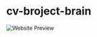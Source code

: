 # cv-broject-brain
![Website Preview](https://i.ibb.co/NtTW5nv/Whats-App-Image-2023-09-11-at-01-56-35.jpg)
